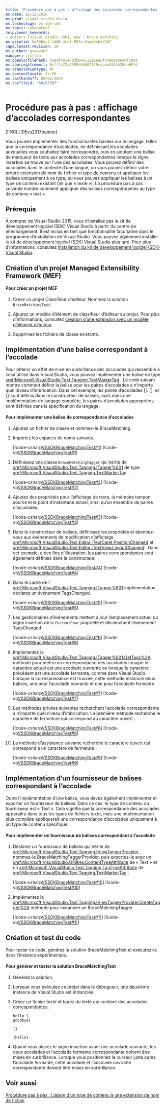 ```yaml
---
title: 'Procédure pas à pas : affichage des accolades correspondantes | Microsoft Docs'
ms.date: 11/15/2016
ms.prod: visual-studio-dev14
ms.technology: vs-ide-sdk
ms.topic: conceptual
helpviewer_keywords:
- editors [Visual Studio SDK], new - brace matching
ms.assetid: 5af08ac7-1d08-4ccf-997e-01aa6cb3d3d7
caps.latest.revision: 28
ms.author: gregvanl
manager: jillfra
ms.openlocfilehash: caaafd0143d3b09a51518ee5f54a02b06dbf10aa
ms.sourcegitcommit: 6cfffa72af599a9d667249caaaa411bb28ea69fd
ms.translationtype: MT
ms.contentlocale: fr-FR
ms.lasthandoff: 09/02/2020
ms.locfileid: "68165787"
---
```

# <a name="walkthrough-displaying-matching-braces"></a>Procédure pas à pas : affichage d’accolades correspondantes
[!INCLUDE[vs2017banner](../includes/vs2017banner.md)]

Vous pouvez implémenter des fonctionnalités basées sur le langage, telles que la correspondance d’accolades, en définissant les accolades auxquelles vous souhaitez faire correspondre, puis en ajoutant une balise de marqueur de texte aux accolades correspondantes lorsque le signe insertion se trouve sur l’une des accolades. Vous pouvez définir des accolades dans le contexte d’une langue, ou vous pouvez définir votre propre extension de nom de fichier et type de contenu et appliquer les balises uniquement à ce type, ou vous pouvez appliquer les balises à un type de contenu existant (tel que « texte »). La procédure pas à pas suivante montre comment appliquer des balises correspondantes au type de contenu « text ».  
  
## <a name="prerequisites"></a>Prérequis  
 À compter de Visual Studio 2015, vous n’installez pas le kit de développement logiciel (SDK) Visual Studio à partir du centre de téléchargement. Il est inclus en tant que fonctionnalité facultative dans le programme d’installation de Visual Studio. Vous pouvez également installer le kit de développement logiciel (SDK) Visual Studio plus tard. Pour plus d’informations, consultez [installation du kit de développement logiciel (SDK) Visual Studio](../extensibility/installing-the-visual-studio-sdk.md).  
  
## <a name="creating-a-managed-extensibility-framework-mef-project"></a>Création d’un projet Managed Extensibility Framework (MEF)  
  
#### <a name="to-create-a-mef-project"></a>Pour créer un projet MEF  
  
1. Créez un projet Classifieur d’éditeur. Nommez la solution `BraceMatchingTest`.  
  
2. Ajoutez un modèle d’élément de classifieur d’éditeur au projet. Pour plus d’informations, consultez [création d’une extension avec un modèle d’élément d’éditeur](../extensibility/creating-an-extension-with-an-editor-item-template.md).  
  
3. Supprimez les fichiers de classe existants.  
  
## <a name="implementing-a-brace-matching-tagger"></a>Implémentation d’une balise correspondant à l’accolade  
 Pour obtenir un effet de mise en surbrillance des accolades qui ressemble à celui utilisé dans Visual Studio, vous pouvez implémenter une balise de type <xref:Microsoft.VisualStudio.Text.Tagging.TextMarkerTag> . Le code suivant montre comment définir la balise pour les paires d’accolades à n’importe quel niveau d’imbrication. Dans cet exemple, les paires d’accolades []. [], et {} sont définis dans le constructeur de balises, mais dans une implémentation de langage complète, les paires d’accolades appropriées sont définies dans la spécification du langage.  
  
#### <a name="to-implement-a-brace-matching-tagger"></a>Pour implémenter une balise de correspondance d’accolades  
  
1. Ajoutez un fichier de classe et nommez-le BraceMatching.  
  
2. Importez les espaces de noms suivants.  
  
     [!code-csharp[VSSDKBraceMatchingTest#1](../snippets/csharp/VS_Snippets_VSSDK/vssdkbracematchingtest/cs/bracematching.cs#1)]
     [!code-vb[VSSDKBraceMatchingTest#1](../snippets/visualbasic/VS_Snippets_VSSDK/vssdkbracematchingtest/vb/bracematching.vb#1)]  
  
3. Définissez une classe `BraceMatchingTagger` qui hérite de <xref:Microsoft.VisualStudio.Text.Tagging.ITagger%601> de type <xref:Microsoft.VisualStudio.Text.Tagging.TextMarkerTag> .  
  
     [!code-csharp[VSSDKBraceMatchingTest#2](../snippets/csharp/VS_Snippets_VSSDK/vssdkbracematchingtest/cs/bracematching.cs#2)]
     [!code-vb[VSSDKBraceMatchingTest#2](../snippets/visualbasic/VS_Snippets_VSSDK/vssdkbracematchingtest/vb/bracematching.vb#2)]  
  
4. Ajoutez des propriétés pour l’affichage de texte, la mémoire tampon source et le point d’instantané actuel, ainsi qu’un ensemble de paires d’accolades.  
  
     [!code-csharp[VSSDKBraceMatchingTest#3](../snippets/csharp/VS_Snippets_VSSDK/vssdkbracematchingtest/cs/bracematching.cs#3)]
     [!code-vb[VSSDKBraceMatchingTest#3](../snippets/visualbasic/VS_Snippets_VSSDK/vssdkbracematchingtest/vb/bracematching.vb#3)]  
  
5. Dans le constructeur de balises, définissez les propriétés et abonnez-vous aux événements de modification d’affichage <xref:Microsoft.VisualStudio.Text.Editor.ITextCaret.PositionChanged> et <xref:Microsoft.VisualStudio.Text.Editor.ITextView.LayoutChanged> . Dans cet exemple, à des fins d’illustration, les paires correspondantes sont également définies dans le constructeur.  
  
     [!code-csharp[VSSDKBraceMatchingTest#4](../snippets/csharp/VS_Snippets_VSSDK/vssdkbracematchingtest/cs/bracematching.cs#4)]
     [!code-vb[VSSDKBraceMatchingTest#4](../snippets/visualbasic/VS_Snippets_VSSDK/vssdkbracematchingtest/vb/bracematching.vb#4)]  
  
6. Dans le cadre de l' <xref:Microsoft.VisualStudio.Text.Tagging.ITagger%601> implémentation, déclarez un événement TagsChanged.  
  
     [!code-csharp[VSSDKBraceMatchingTest#5](../snippets/csharp/VS_Snippets_VSSDK/vssdkbracematchingtest/cs/bracematching.cs#5)]
     [!code-vb[VSSDKBraceMatchingTest#5](../snippets/visualbasic/VS_Snippets_VSSDK/vssdkbracematchingtest/vb/bracematching.vb#5)]  
  
7. Les gestionnaires d’événements mettent à jour l’emplacement actuel du signe insertion de la `CurrentChar` propriété et déclenchent l’événement TagsChanged.  
  
     [!code-csharp[VSSDKBraceMatchingTest#6](../snippets/csharp/VS_Snippets_VSSDK/vssdkbracematchingtest/cs/bracematching.cs#6)]
     [!code-vb[VSSDKBraceMatchingTest#6](../snippets/visualbasic/VS_Snippets_VSSDK/vssdkbracematchingtest/vb/bracematching.vb#6)]  
  
8. Implémentez la <xref:Microsoft.VisualStudio.Text.Tagging.ITagger%601.GetTags%2A> méthode pour mettre en correspondance des accolades lorsque le caractère actuel est une accolade ouvrante ou lorsque le caractère précédent est une accolade fermante, comme dans Visual Studio. Lorsque la correspondance est trouvée, cette méthode instancie deux balises, une pour l’accolade ouvrante et une pour l’accolade fermante.  
  
     [!code-csharp[VSSDKBraceMatchingTest#7](../snippets/csharp/VS_Snippets_VSSDK/vssdkbracematchingtest/cs/bracematching.cs#7)]
     [!code-vb[VSSDKBraceMatchingTest#7](../snippets/visualbasic/VS_Snippets_VSSDK/vssdkbracematchingtest/vb/bracematching.vb#7)]  
  
9. Les méthodes privées suivantes recherchent l’accolade correspondante à n’importe quel niveau d’imbrication. La première méthode recherche le caractère de fermeture qui correspond au caractère ouvert :  
  
     [!code-csharp[VSSDKBraceMatchingTest#8](../snippets/csharp/VS_Snippets_VSSDK/vssdkbracematchingtest/cs/bracematching.cs#8)]
     [!code-vb[VSSDKBraceMatchingTest#8](../snippets/visualbasic/VS_Snippets_VSSDK/vssdkbracematchingtest/vb/bracematching.vb#8)]  
  
10. La méthode d’assistance suivante recherche le caractère ouvert qui correspond à un caractère de fermeture :  
  
     [!code-csharp[VSSDKBraceMatchingTest#9](../snippets/csharp/VS_Snippets_VSSDK/vssdkbracematchingtest/cs/bracematching.cs#9)]
     [!code-vb[VSSDKBraceMatchingTest#9](../snippets/visualbasic/VS_Snippets_VSSDK/vssdkbracematchingtest/vb/bracematching.vb#9)]  
  
## <a name="implementing-a-brace-matching-tagger-provider"></a>Implémentation d’un fournisseur de balises correspondant à l’accolade  
 Outre l’implémentation d’une balise, vous devez également implémenter et exporter un fournisseur de balises. Dans ce cas, le type de contenu du fournisseur est « Text ». Cela signifie que la correspondance des accolades apparaîtra dans tous les types de fichiers texte, mais une implémentation plus complète appliquerait une correspondance d’accolades uniquement à un type de contenu spécifique.  
  
#### <a name="to-implement-a-brace-matching-tagger-provider"></a>Pour implémenter un fournisseur de balises correspondant à l’accolade  
  
1. Déclarez un fournisseur de balises qui hérite de <xref:Microsoft.VisualStudio.Text.Tagging.IViewTaggerProvider> , nommez-le BraceMatchingTaggerProvider, puis exportez-le avec un <xref:Microsoft.VisualStudio.Utilities.ContentTypeAttribute> de « Text » et un <xref:Microsoft.VisualStudio.Text.Tagging.TagTypeAttribute> de <xref:Microsoft.VisualStudio.Text.Tagging.TextMarkerTag> .  
  
     [!code-csharp[VSSDKBraceMatchingTest#10](../snippets/csharp/VS_Snippets_VSSDK/vssdkbracematchingtest/cs/bracematching.cs#10)]
     [!code-vb[VSSDKBraceMatchingTest#10](../snippets/visualbasic/VS_Snippets_VSSDK/vssdkbracematchingtest/vb/bracematching.vb#10)]  
  
2. Implémentez la <xref:Microsoft.VisualStudio.Text.Tagging.IViewTaggerProvider.CreateTagger%2A> méthode pour instancier un BraceMatchingTagger.  
  
     [!code-csharp[VSSDKBraceMatchingTest#11](../snippets/csharp/VS_Snippets_VSSDK/vssdkbracematchingtest/cs/bracematching.cs#11)]
     [!code-vb[VSSDKBraceMatchingTest#11](../snippets/visualbasic/VS_Snippets_VSSDK/vssdkbracematchingtest/vb/bracematching.vb#11)]  
  
## <a name="building-and-testing-the-code"></a>Création et test du code  
 Pour tester ce code, générez la solution BraceMatchingTest et exécutez-la dans l’instance expérimentale.  
  
#### <a name="to-build-and-test-bracematchingtest-solution"></a>Pour générer et tester la solution BraceMatchingTest  
  
1. Générez la solution.  
  
2. Lorsque vous exécutez ce projet dans le débogueur, une deuxième instance de Visual Studio est instanciée.  
  
3. Créez un fichier texte et tapez du texte qui contient des accolades correspondantes.  
  
    ```  
    hello {  
    goodbye}  
  
    {}  
  
    {hello}  
    ```  
  
4. Quand vous placez le signe insertion avant une accolade ouvrante, les deux accolades et l’accolade fermante correspondante doivent être mises en surbrillance. Lorsque vous positionnez le curseur juste après l’accolade fermante, cette accolade et l’accolade ouvrante correspondante doivent être mises en surbrillance.  
  
## <a name="see-also"></a>Voir aussi  
 [Procédure pas à pas : Liaison d’un type de contenu à une extension de nom de fichier](../extensibility/walkthrough-linking-a-content-type-to-a-file-name-extension.md)

